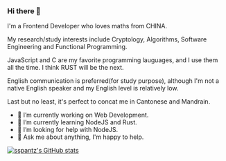 ### Hi there 👋


I'm a Frontend Developer who loves maths from CHINA.

My research/study interests include Cryptology, Algorithms, Software Engineering and Functional Programming.

JavaScript and C are my favorite programming lauguages, and I use them all the time. I think RUST will be the next.

English communication is preferred(for study purpose), although I'm not a native English speaker and my English level is relatively low.

Last but no least, it's perfect to concat me in Cantonese and Mandrain.

<!-- **sspantz/sspantz** is a ✨ _special_ ✨ repository because its `README.md` (this file) appears on your GitHub profile. -->

<!-- Here are some ideas to get you started: -->


- 🔭 I’m currently working on Web Development.
- 🌱 I’m currently learning NodeJS and Rust.
- 🤔 I’m looking for help with NodeJS.
- 💬 Ask me about anything, I'm happy to help.

<!-- - 👯 I’m looking to collaborate on ... -->
<!-- - 📫 How to reach me: ...
- 😄 Pronouns: ...
- ⚡ Fun fact: ... -->

[![sspantz's GitHub stats](https://github-readme-stats.vercel.app/api?username=sspantz&count_private=true&show_icons=true&theme=radical
)
](https://github.com/anuraghazra/github-readme-stats)

